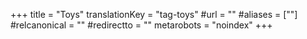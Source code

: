 +++
title = "Toys"
translationKey = "tag-toys"
#url = ""
#aliases = [""]
#relcanonical = ""
#redirectto = ""
metarobots = "noindex"
+++
